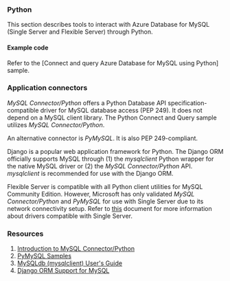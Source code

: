 ### Python

This section describes tools to interact with Azure Database for MySQL (Single Server and Flexible Server) through Python.

#### Example code

Refer to the [Connect and query Azure Database for MySQL using Python] sample.

### Application connectors

*MySQL Connector/Python* offers a Python Database API specification-compatible driver for MySQL database access (PEP 249). It does not depend on a MySQL client library. The Python Connect and Query sample utilizes *MySQL Connector/Python*.

An alternative connector is *PyMySQL*. It is also PEP 249-compliant.

Django is a popular web application framework for Python. The Django ORM officially supports MySQL through (1) the *mysqlclient* Python wrapper for the native MySQL driver or (2) the *MySQL Connector/Python* API. *mysqlclient* is recommended for use with the Django ORM.

Flexible Server is compatible with all Python client utilities for MySQL Community Edition. However, Microsoft has only validated *MySQL Connector/Python* and *PyMySQL* for use with Single Server due to its network connectivity setup. Refer to [this](https://docs.microsoft.com/azure/mysql/concepts-compatibility) document for more information about drivers compatible with Single Server.

### Resources

1. [Introduction to MySQL Connector/Python](https://dev.mysql.com/doc/connector-python/en/connector-python-introduction.html)
2. [PyMySQL Samples](https://pymysql.readthedocs.io/en/latest/user/examples.html)
3. [MySQLdb (mysqlclient) User's Guide](https://mysqlclient.readthedocs.io/user_guide.html#mysqldb)
4. [Django ORM Support for MySQL](https://docs.djangoproject.com/en/3.2/ref/databases/#mysql-notes)
